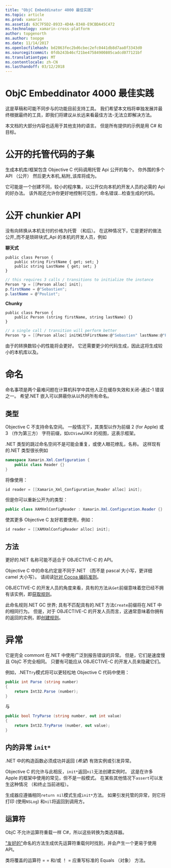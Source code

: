 ```yaml
---
title: "ObjC Embeddinator 4000 最佳实践"
ms.topic: article
ms.prod: xamarin
ms.assetid: 63C7F5D2-8933-4D4A-8348-E9CBDA45C472
ms.technology: xamarin-cross-platform
author: topgenorth
ms.author: toopge
ms.date: 11/14/2017
ms.openlocfilehash: bd2863fec2bd6cbec2efc0441db8d7aa8f3343d0
ms.sourcegitcommit: 0fdb243b46cf21be47584900805cadcd077121bf
ms.translationtype: MT
ms.contentlocale: zh-CN
ms.lasthandoff: 03/12/2018
---
```

# <a name="embeddinator-4000-best-practices-for-objc"></a>ObjC Embeddinator 4000 最佳实践

这是草稿和可能不同步与的功能目前支持工具。 我们希望本文档将单独发展并最终根据最终的工具，即我们将建议从长远来看最佳方法-无法立即解决方法。

本文档的大部分内容也适用于其他支持的语言。 但是所有提供的示例是用 C# 和目标。


# <a name="exposing-a-subset-of-the-managed-code"></a>公开的托管代码的子集

生成本机库/框架包含 Objective C 代码调用托管 Api 公开的每个。 你外围的多个 API （公开） 然后更大本机_粘附_该库将成为。

它可能是一个创建不同，较小的程序集，以公开仅向本机的开发人员的必需的 Api 的好办法。 该外观还允许你更好地控制可见性，命名错误...检查生成的代码。


# <a name="exposing-a-chunkier-api"></a>公开 chunkier API

没有向转换从本机支付的价格为托管 （和后）。 在这种情况下，它是更好的做法公开_而不是琐碎块式_Api 的本机的开发人员，例如

**聊天式**
```
public class Person {
    public string FirstName { get; set; }
    public string LastName { get; set; }
}
```

```csharp
// this requires 3 calls / transitions to initialize the instance
Person *p = [[Person alloc] init];
p.firstName = @"Sebastien";
p.lastName = @"Pouliot";
```

**Chunky**
```
public class Person {
    public Person (string firstName, string lastName) {}
}
```

```csharp
// a single call / transition will perform better
Person *p = [[Person alloc] initWithFirstName:@"Sebastien" lastName:@"Pouliot"];
```

由于的转换数较小的性能将会更好。 它还需要更少的代码生成，因此这将生成较小的本机库以及。


# <a name="naming"></a>命名

命名事项是两个最难问题在计算机科学中其他人正在缓存失效和关闭-通过-1 错误之一。 希望.NET 嵌入可以屏蔽你从以外的所有命名。

## <a name="types"></a>类型

Objective C 不支持命名空间。 一般情况下，其类型以作为前缀 2 (for Apple) 或 3 （作为第三方） 字符前缀，如`UIView`UIKit 的视图，这表示框架。

.NET 类型的跳过命名空间不是可能会重复，或使人眼花缭乱，名称。 这样现有的.NET 类型很长例如

```csharp
namespace Xamarin.Xml.Configuration {
    public class Reader {}
}
```

将像使用：

```csharp
id reader = [[Xamarin_Xml_Configuration_Reader alloc] init];
```

但是你可以重新公开为的类型：

```csharp
public class XAMXmlConfigReader : Xamarin.Xml.Configuration.Reader {}
```

使其更多 Objective C 友好若要使用，例如：

```csharp
id reader = [[XAMXmlConfigReader alloc] init];
```

## <a name="methods"></a>方法

更好的.NET 名称可能不适合于 OBJECTIVE-C 的 API。

Objective C 中的命名约定是不同于.NET （而不是 pascal 大小写，更详细 camel 大小写）。
请阅读[针对 Cocoa 编码准则](https://developer.apple.com/library/content/documentation/Cocoa/Conceptual/CodingGuidelines/Articles/NamingMethods.html#//apple_ref/doc/uid/20001282-BCIGIJJF)。

OBJECTIVE-C 的开发人员的角度来看，具有的方法从`Get`前缀意味着您已经不拥有该实例，即[获取规则](https://developer.apple.com/library/content/documentation/CoreFoundation/Conceptual/CFMemoryMgmt/Concepts/Ownership.html#//apple_ref/doc/uid/20001148-SW1)。

此命名规则.NET GC 世界; 具有不匹配具有的.NET 方法`Create`前缀将在.NET 中的相同行为。 但是，对于 OBJECTIVE-C 的开发人员而言，这通常意味着你拥有的返回的实例，即[创建规则](https://developer.apple.com/library/content/documentation/CoreFoundation/Conceptual/CFMemoryMgmt/Concepts/Ownership.html#//apple_ref/doc/uid/20001148-103029)。

# <a name="exceptions"></a>异常

它是完全 commont 在.NET 中使用广泛到报告错误的异常。 但是，它们是速度慢且 ObjC 不完全相同。 只要有可能应从 OBJECTIVE-C 的开发人员来隐藏它们。

例如，.NET`Try`模式将可以更轻松地 Objective C 代码中使用：

```csharp
public int Parse (string number)
{
    return Int32.Parse (number);
}
```

与

```csharp
public bool TryParse (string number, out int value)
{
    return Int32.TryParse (number, out value);
}
```

## <a name="exceptions-inside-init"></a>内的异常 `init*`

.NET 中的构造函数必须成功并返回 (_希望_) 有效实例或引发异常。

Objective C 的允许与此相反，`init*`返回`nil`无法创建实例时。 这是在许多 Apple 的框架中使用的常见，但不是一般模式。 在某些其他情况下`assert`可以发生这种情况 （和终止当前进程）。

生成器应遵循相同`return nil`模式生成`init*`方法。 如果引发托管的异常，则它将打印 (使用`NSLog`) 和`nil`将返回到调用方。

## <a name="operators"></a>运算符

ObjC 不允许运算符重载一样 C#，所以这些转换为类选择器。

["友好的"](https://msdn.microsoft.com/en-us/library/ms229032(v=vs.110).aspx)命名的方法生成优先运算符重载何时找到，并会产生一个更易于使用 API。

类将覆盖的运算符 = = 和/或 ！ = 应重写标准的 Equals （对象） 方法。
